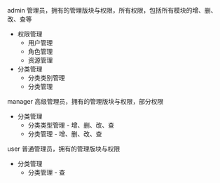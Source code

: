 admin 管理员，拥有的管理版块与权限，所有权限，包括所有模块的增、删、改、查等

- 权限管理
  - 用户管理
  - 角色管理
  - 资源管理
- 分类管理
  - 分类类别管理
  - 分类管理

manager 高级管理员，拥有的管理版块与权限，部分权限

- 分类管理
  - 分类类型管理 - 增、删、改、查
  - 分类管理 - 增、删、改、查

user 普通管理员，拥有的管理版块与权限

- 分类管理
  - 分类管理 - 查
